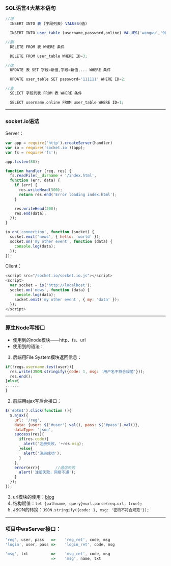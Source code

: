 ### SQL语言4大基本语句
```javascript
//增
  INSERT INTO 表 (字段列表) VALUES(值)

  INSERT INTO user_table (username,password,online) VALUES('wangwu','987654',0);

//删
  DELETE FROM 表 WHERE 条件

  DELETE FROM user_table WHERE ID=3;

//改
  UPDATE 表 SET 字段=新值,字段=新值,... WHERE 条件

  UPDATE user_table SET password='111111' WHERE ID=2;

//查
  SELECT 字段列表 FROM 表 WHERE 条件

  SELECT username,online FROM user_table WHERE ID=1;
  ```

---
### socket.io语法
Server：
```javascript
var app = require('http').createServer(handler)
var io = require('socket.io')(app);
var fs = require('fs');

app.listen(80);

function handler (req, res) {
  fs.readFile(__dirname + '/index.html',
  function (err, data) {
    if (err) {
      res.writeHead(500);
      return res.end('Error loading index.html');
    }

    res.writeHead(200);
    res.end(data);
  });
}

io.on('connection', function (socket) {
  socket.emit('news', { hello: 'world' });
  socket.on('my other event', function (data) {
    console.log(data);
  });
});
```
Client：
```javascript
<script src="/socket.io/socket.io.js"></script>
<script>
  var socket = io('http://localhost');
  socket.on('news', function (data) {
    console.log(data);
    socket.emit('my other event', { my: 'data' });
  });
</script>
```

---

### 原生Node写接口
- 使用到的node模块——http、fs、url
- 使用到的语法：
1. 后端用File System模块返回信息：
```javascript
if(!regs.username.test(user)){
  res.write(JSON.stringify({code: 1, msg: '用户名不符合规范'}));
  res.end();
}else{
......
}
```
2. 前端用ajax写后台接口：
```javascript
$('#btn1').click(function (){
  $.ajax({
    url: '/reg',
    data: {user: $('#user').val(), pass: $('#pass').val()},
    dataType: 'json',
    success(res){
      if(res.code){
        alert('注册失败，'+res.msg);
      }else{
        alert('注册成功');
      }
    },
    error(err){       //通信失败
      alert('注册失败，网络不通');
    }
  });
});
```
3. url模块的使用：[blog](http://blog.csdn.net/dick3741/article/details/78562013)
4. 结构赋值：`let {pathname, query}=url.parse(req.url, true);`
5. JSON的转换：`JSON.stringify({code: 1, msg: '密码不符合规范'});`

---
### 项目中wsServer接口：
```javascript
'reg', user, pass   =>    'reg_ret', code, msg
'login', user, pass =>    'login_ret', code, msg

'msg', txt          =>    'msg_ret', code, msg
                    =>    'msg', name, txt
```
